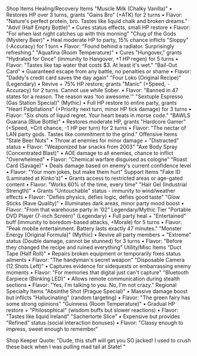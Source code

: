 Shop Items
Healing/Recovery Items
"Muscle Milk (Chalky Vanilla)"
    • Restores HP over 3 turns, grants "Gains Bro" (+ATK) for 2 turns 
    • Flavor: "Nature's perfect protein, bro. Tastes like liquid chalk and broken dreams."
"Advil (Half Empty Bottle)"
    • Cures status effects, small HP restore 
    • Flavor: "For when last night catches up with this morning"
"Chug of the Gods (Mystery Beer)"
    • Heal moderate HP to party, 15% chance inflicts "Sloppy" (-Accuracy) for 1 turn 
    • Flavor: "Found behind a radiator. Surprisingly refreshing."
"Aquafina (Room Temperature)"
    • Cures "Hungover," grants "Hydrated for Once" (immunity to Hangover, +1 HP regen) for 5 turns 
    • Flavor: "Tastes like tap water that costs $3. At least it's wet."
"Bail-Out Card"
    • Guaranteed escape from any battle, no penalties or shame 
    • Flavor: "Daddy's credit card saves the day again"
"Four Loko (Original Recipe)" (Legendary)
    • Revive + 75% HP restore; grants "Manic" (+Speed, -Accuracy) for 2 turns. Cannot use while Sober. 
    • Flavor: "Banned in 47 states for a reason. The reason was 'too awesome.'" 
"Sextuple Espresso (Gas Station Special)" (Mythic)
    • Full HP restore to entire party, grants "Heart Palpitations" (+Priority next turn, minor HP tick damage) for 3 turns 
    • Flavor: "Six shots of liquid regret. Your heart beats in morse code."
"BAWLS Guarana (Blue Bottle)"
    • Restores moderate HP, grants "Hardcore Gamer" (+Speed, +Crit chance, -1 HP per turn) for 2 turns 
    • Flavor: "The nectar of LAN party gods. Tastes like commitment to the grind."
Offensive Items
"Stale Beer Nuts"
    • Throw at enemies for minor damage + "Distracted" status 
    • Flavor: "Weaponized bar snacks from 2003" 
"Axe Body Spray (Concentrated Blast)"
    • AOE damage to all enemies, chance to inflict "Overwhelmed" 
    • Flavor: "Chemical warfare disguised as cologne" 
"Roast Card (Savage)"
    • Deals damage based on enemy's current confidence level 
    • Flavor: "Your mom jokes, but make them hurt" 
Support Items
"Fake ID (Laminated at Kinko's)"
    • Grants access to restricted areas or age-gated content 
    • Flavor: "Works 60% of the time, every time" 
"Hair Gel (Industrial Strength)"
    • Grants "Untouchable" status - immunity to wind/weather effects 
    • Flavor: "Defies physics, defies logic, defies good taste" 
"Glow Sticks (Rave Quality)"
    • Illuminates dark areas, minor party mood boost 
    • Flavor: "From that warehouse party in '02"
Legendary/Mythic Tier
"Portable DVD Player (7-inch Screen)" (Legendary)
    • Full party heal + "Entertained" buff (immunity to boredom-based attacks, +Morale) for 5 turns 
    • Flavor: "Peak mobile entertainment. Battery lasts exactly 47 minutes." 
"Monster Energy (Original Formula)" (Mythic)
    • Revive all party members + "Extreme" status (Double damage, cannot be stunned) for 3 turns 
    • Flavor: "Before they changed the recipe and ruined everything" 
Utility/Misc Items
"Duct Tape (Half Roll)"
    • Repairs broken equipment or temporarily fixes status ailments 
    • Flavor: "The handyman's secret weapon" 
"Disposable Camera (12 Shots Left)"
    • Captures evidence for sidequests or embarrassing enemy moments 
    • Flavor: "For memories that digital just can't capture" 
"Bluetooth Earpiece (Blinking LED)"
    • Allows remote communication during stealth sections 
    • Flavor: "Yes, I'm talking to you. No, I'm not crazy." 
Regional Specialty Items
"Absinthe Shot (Prague Special)"
    • Massive damage boost but inflicts "Hallucinating" (random targeting) 
    • Flavor: "The green fairy has some strong opinions" 
"Guinness (Room Temperature)"
    • Gradual HP restore + "Philosophical" (wisdom buffs but slower reactions) 
    • Flavor: "Tastes like liquid Ireland" 
"Sachertorte Slice"
    • Expensive but provides "Refined" status (social interaction bonuses) 
    • Flavor: "Classy enough to impress, sweet enough to remember"

Shop Keeper Quote: "Dude, this stuff will get you SO jacked! I used to crush these back when I was pulling mad tail at State! "
